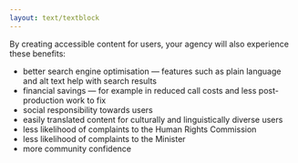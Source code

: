 ```yaml
---
layout: text/textblock
---
```

By creating accessible content for users, your agency will also experience these benefits:

- better search engine optimisation — features such as plain language and alt text help with search results
- financial savings — for example in reduced call costs and less post-production work to fix
- social responsibility towards users
- easily translated content for culturally and linguistically diverse users 
- less likelihood of complaints to the Human Rights Commission
- less likelihood of complaints to the Minister
- more community confidence